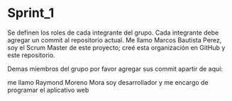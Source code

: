 # Sprint_1
Se definen los roles de cada integrante del grupo. Cada integrante debe agregar un commit al repositorio actual.
Me llamo Marcos Bautista Perez, soy el Scrum Master de este proyecto; creé esta organización en GitHub y este repositorio.

Demas miembros del grupo por favor agregar sus commit apartir de aquí:




me llamo Raymond Moreno Mora soy  desarrollador y me encargo de programar el aplicativo web








